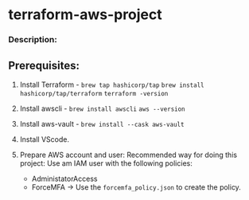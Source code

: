 # terraform-aws-project
### Description: <placeholder>

## Prerequisites:
  1. Install Terraform - 
     `brew tap hashicorp/tap`
     `brew install hashicorp/tap/terraform`
     `terraform -version`

  2. Install awscli -
     `brew install awscli`
     `aws --version`
  
  3. Install aws-vault -
     `brew install --cask aws-vault`
     
  4. Install VScode.
  
  5. Prepare AWS account and user:
     Recommended way for doing this project:
     Use am IAM user with the following policies:
      - AdministatorAccess
      - ForceMFA -> Use the `forcemfa_policy.json` to create the policy.
   
